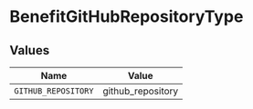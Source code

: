 # BenefitGitHubRepositoryType


## Values

| Name                | Value               |
| ------------------- | ------------------- |
| `GITHUB_REPOSITORY` | github_repository   |